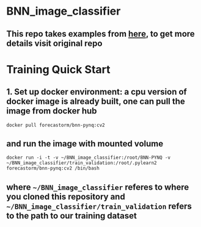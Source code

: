 # BNN_image_classifier

## This repo takes examples from [here](https://github.com/Xilinx/BNN-PYNQ), to get more details visit original repo

#  Training Quick Start 
## 1. Set up docker environment: a cpu version of docker image is already built, one can pull the image from docker hub
```
docker pull forecastorm/bnn-pynq:cv2
```

## and run the image with mounted volume

```
docker run -i -t -v ~/BNN_image_classifier:/root/BNN-PYNQ -v ~/BNN_image_classifier/train_validation:/root/.pylearn2 forecastorm/bnn-pynq:cv2 /bin/bash
```

## where `~/BNN_image_classifier` referes to where you cloned this repository and `~/BNN_image_classifier/train_validation` refers to the path to our training dataset 

